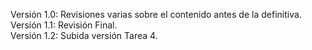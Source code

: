Versión 1.0: Revisiones varias sobre el contenido antes de la definitiva. <br>
Versión 1.1: Revisión Final. <br>
Versión 1.2: Subida versión Tarea 4.
